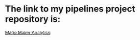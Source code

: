 # The link to my pipelines project repository is:

[Mario Maker Analytics](https://github.com/4thSword/pipelines-project)

